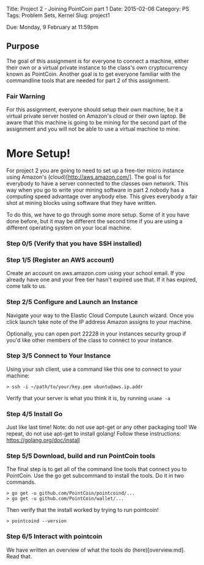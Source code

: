 Title: Project 2 - Joining PointCoin part 1
Date: 2015-02-06
Category: PS
Tags: Problem Sets, Kernel
Slug: project1

   <div class="due">
   Due: Monday, 9 February at 11:59pm
      </div>

## Purpose

The goal of this assignment is for everyone to connect a machine, either
their own or a virtual private instance to the class's own cryptocurrency 
known as PointCoin. Another goal is to get everyone familiar with the commandline
tools that are needed for part 2 of this assignment.


### Fair Warning

For this assignment, everyone should setup their own machine, be it a virtual private server 
hosted on Amazon's cloud or their own laptop. Be aware that this machine is going to 
be mining for the second part of the assignment and you will not be able to use a virtual
machine to mine. 


# More Setup!
For project 2 you are going to need to set up a free-tier micro instance using Amazon's 
(cloud)[http://aws.amazon.com/]. The goal is for everybody to have a server connected 
to the classes own network. This way when you go to write your mining software in part 2
nobody has a computing speed advantage over anybody else. This gives everybody a fair
shot at mining blocks using software that they have written. 

To do this, we have to go through some more setup. Some of it you have done before,
but it may be different the second time if you are using a different operating system
on your local machine.

### Step 0/5 (Verify that you have SSH installed)


### Step 1/5 (Register an AWS account)

Create an account on aws.amazon.com using your school email. If you already have one and 
your free tier hasn't expired use that. If it has expired, come talk to us.


### Step 2/5 Configure and Launch an Instance

Navigate your way to the Elastic Cloud Compute Launch wizard. Once you click launch take note
of the IP address Amazon assigns to your machine. 

Optionally, you can open port 22228 in your instances security group if you'd like
other members of the class to connect to your instance.


### Step 3/5 Connect to Your Instance

Using your ssh client, use a command like this one to connect to your machine:

```
> ssh -i ~/path/to/your/key.pem ubuntu@aws.ip.addr
```

Verify that your server is what you think it is, by running `uname -a`

### Step 4/5 Install Go

Just like last time!  Note: do not use apt-get or any other packaging tool!
We repeat, do not use apt-get to install golang!
Follow these instructions: https://golang.org/doc/install


### Step 5/5 Download, build and run PointCoin tools

The final step is to get all of the command line tools that connect you to PointCoin.
Use the go get subcommand to install the tools. Do it in two commands.

```
> go get -u github.com/PointCoin/pointcoind/...
> go get -u github.com/PointCoin/wallet/...
```

Then verify that the install worked by trying to run pointcoin!

```
> pointcoind --version
```

### Step 6/5 Interact with pointcoin
We have written an overview of what the tools do (here)[overview.md]. Read that.



